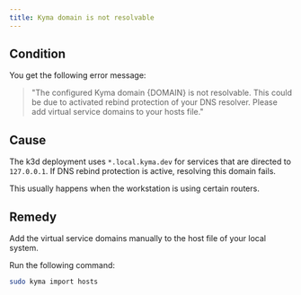 ```yaml
---
title: Kyma domain is not resolvable
---
```


## Condition

You get the following error message:

>"The configured Kyma domain {DOMAIN} is not resolvable. This could be due to activated rebind protection of your DNS resolver. Please add virtual service domains to your hosts file."

## Cause

The k3d deployment uses `*.local.kyma.dev` for services that are directed to `127.0.0.1`. If DNS rebind protection is active, resolving this domain fails.

This usually happens when the workstation is using certain routers.

## Remedy

Add the virtual service domains manually to the host file of your local system.

Run the following command:

```bash
sudo kyma import hosts 
```

